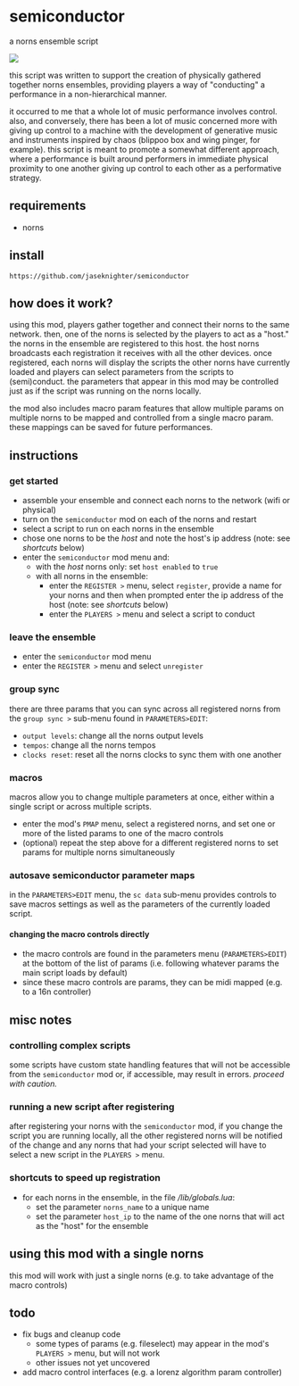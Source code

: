 # semiconductor

a norns ensemble script

![](semiconductor.png)

this script was written to support the creation of physically gathered together norns ensembles, providing players a way of "conducting" a performance in a non-hierarchical manner.

it occurred to me that a whole lot of music performance involves control. also, and conversely, there has been a lot of music concerned more with giving up control to a machine with the development of generative music and instruments inspired by chaos (blippoo box and wing pinger, for example). this script is meant to promote a somewhat different approach, where a performance is built around performers in immediate physical proximity to one another giving up control to each other as a performative strategy.

## requirements

* norns 

## install

`https://github.com/jaseknighter/semiconductor`

## how does it work?
using this mod, players gather together and connect their norns to the same network. then, one of the norns is selected by the players to act as a "host." the norns in the ensemble are registered to this host. the host norns broadcasts each registration it receives with all the other devices. once registered, each norns will display the scripts the other norns have currently loaded and players can select parameters from the scripts to (semi)conduct. the parameters that appear in this mod may be controlled just as if the script was running on the norns locally.

the mod also includes macro param features that allow multiple params on multiple norns to be mapped and controlled from a single macro param. these mappings can be saved for future performances.

## instructions

### get started

* assemble your ensemble and connect each norns to the network (wifi or physical)
* turn on the `semiconductor` mod on each of the norns and restart
* select a script to run on each norns in the ensemble
* chose one norns to be the *host* and note the host's ip address (note: see *shortcuts* below)
* enter the `semiconductor` mod menu and:
   * with the *host* norns only: set `host enabled` to `true` 
   * with all norns in the ensemble:
      * enter the `REGISTER >` menu, select `register`, provide a name for your norns and then when prompted enter the ip address of the host (note: see *shortcuts* below)
      * enter the `PLAYERS >` menu and select a script to conduct 

### leave the ensemble
* enter the `semiconductor` mod menu
* enter the `REGISTER >` menu and select `unregister`

### group sync
there are three params that you can sync across all registered norns from the `group sync >` sub-menu found in `PARAMETERS>EDIT`:

* `output levels`: change all the norns output levels 
* `tempos`: change all the norns tempos
* `clocks reset`: reset all the norns clocks to sync them with one another 

### macros
macros allow you to change multiple parameters at once, either within a single script or across multiple scripts.

* enter the mod's `PMAP` menu, select a registered norns, and set one or more of the listed params to one of the macro controls
* (optional) repeat the step above for a different registered norns to set params for multiple norns simultaneously

### autosave semiconductor parameter maps
in the `PARAMETERS>EDIT` menu, the `sc data` sub-menu provides controls to save macros settings as well as the parameters of the currently loaded script.

#### changing the macro controls directly
* the macro controls are found in the parameters menu (`PARAMETERS>EDIT`) at the bottom of the list of params (i.e. following whatever params the main script loads by default)
* since these macro controls are params, they can be midi mapped (e.g. to a 16n controller)


## misc notes
### controlling complex scripts 
some scripts have custom state handling features that will not be accessible from the `semiconductor` mod or, if accessible, may result in errors. *proceed with caution.*

### running a new script after registering
after registering your norns with the `semiconductor` mod, if you change the script you are running locally, all the other registered norns will be notified of the change and any norns that had your script selected will have to select a new script in the `PLAYERS >` menu.

### shortcuts to speed up registration
* for each norns in the ensemble, in the file */lib/globals.lua*: 
  * set the parameter `norns_name` to a unique name
  * set the parameter `host_ip` to the name of the one norns that will act as the "host" for the ensemble

## using this mod with a single norns
this mod will work with just a single norns (e.g. to take advantage of the macro controls)

## todo
* fix bugs and cleanup code
  * some types of params (e.g. fileselect) may appear in the mod's `PLAYERS >` menu, but will not work
  * other issues not yet uncovered
* add macro control interfaces (e.g. a lorenz algorithm param controller)

